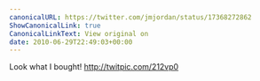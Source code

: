 ```yaml
---
canonicalURL: https://twitter.com/jmjordan/status/17368272862
ShowCanonicalLink: true
CanonicalLinkText: View original on
date: 2010-06-29T22:49:03+00:00
---
```

Look what I bought!  http://twitpic.com/212vp0